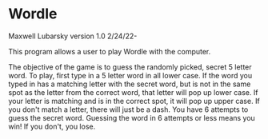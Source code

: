 # Wordle
Maxwell Lubarsky
version 1.0
2/24/22-

This program allows a user to play Wordle with the computer.

The objective of the game is to guess the randomly picked, secret 5 letter word.
To play, first type in a 5 letter word in all lower case. If the word you typed 
in has a matching letter with the secret word, but is not in the same spot as the
letter from the correct word, that letter will pop up lower case. If your letter is 
matching and is in the correct spot, it will pop up upper case. If you don't match a 
letter, there will just be a dash. You have 6 attempts to guess the secret word. 
Guessing the word in 6 attempts or less means you win! If you don't, you lose.
